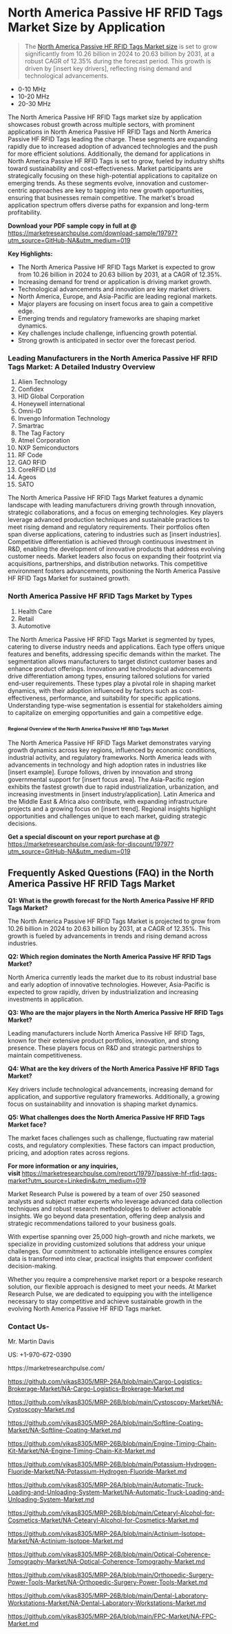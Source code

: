 <h1>North America Passive HF RFID Tags Market&nbsp;Size by Application</h1><blockquote><p>The <a href="https://marketresearchpulse.com/download-sample/19797?utm_source=GitHub-NA&amp;utm_medium=019">North America Passive HF RFID Tags Market size</a> is set to grow significantly from 10.26 billion in 2024 to 20.63 billion by 2031, at a robust CAGR of 12.35% during the forecast period. This growth is driven by [insert key drivers], reflecting rising demand and technological advancements.</p></blockquote><ul><li>0-10 MHz<li> 10-20 MHz<li> 20-30 MHz</li></ul><p>The North America Passive HF RFID Tags market size by application showcases robust growth across multiple sectors, with prominent applications in North America Passive HF RFID Tags and North America Passive HF RFID Tags leading the charge. These segments are expanding rapidly due to increased adoption of advanced technologies and the push for more efficient solutions. Additionally, the demand for applications in North America Passive HF RFID Tags is set to grow, fueled by industry shifts toward sustainability and cost-effectiveness. Market participants are strategically focusing on these high-potential applications to capitalize on emerging trends. As these segments evolve, innovation and customer-centric approaches are key to tapping into new growth opportunities, ensuring that businesses remain competitive. The market's broad application spectrum offers diverse paths for expansion and long-term profitability.</p><p><strong>Download your PDF sample copy in full at @ </strong><a href="https://marketresearchpulse.com/download-sample/19797?utm_source=GitHub-NA&amp;utm_medium=019">https://marketresearchpulse.com/download-sample/19797?utm_source=GitHub-NA&amp;utm_medium=019</a></p><p><strong>Key Highlights: </strong></p><ul><li>The North America Passive HF RFID Tags Market is expected to grow from 10.26 billion in 2024 to 20.63 billion by 2031, at a CAGR of 12.35%.</li><li>Increasing demand for trend or application is driving market growth.</li><li>Technological advancements and innovation are key market drivers.</li><li>North America, Europe, and Asia-Pacific are leading regional markets.</li><li>Major players are focusing on insert focus area to gain a competitive edge.</li><li>Emerging trends and regulatory frameworks are shaping market dynamics.</li><li>Key challenges include challenge, influencing growth potential.</li><li>Strong growth is anticipated in sector over the forecast period.</li></ul><h3>Leading Manufacturers in the North America Passive HF RFID Tags Market: A Detailed Industry Overview</h3><ol><li>Alien Technology</li><li>Confidex</li><li>HID Global Corporation</li><li>Honeywell international</li><li>Omni-ID</li><li>Invengo Information Technology</li><li>Smartrac</li><li>The Tag Factory</li><li>Atmel Corporation</li><li>NXP Semiconductors</li><li>RF Code</li><li>GAO RFID</li><li>CoreRFID Ltd</li><li>Ageos</li><li>SATO</li></ol><div class="flex max-w-full flex-col flex-grow"><div class="min-h-8 text-message flex w-full flex-col items-end gap-2 whitespace-normal break-words [.text-message+&amp;]:mt-5" dir="auto" data-message-author-role="assistant" data-message-id="fd8432e4-4910-450d-b182-61b7bfb0a01f" data-message-model-slug="gpt-4o"><div class="flex w-full flex-col gap-1 empty:hidden first:pt-[3px]"><div class="markdown prose w-full break-words dark:prose-invert light"><p>The North America Passive HF RFID Tags Market features a dynamic landscape with leading manufacturers driving growth through innovation, strategic collaborations, and a focus on emerging technologies. Key players leverage advanced production techniques and sustainable practices to meet rising demand and regulatory requirements. Their portfolios often span diverse applications, catering to industries such as [insert industries]. Competitive differentiation is achieved through continuous investment in R&amp;D, enabling the development of innovative products that address evolving customer needs. Market leaders also focus on expanding their footprint via acquisitions, partnerships, and distribution networks. This competitive environment fosters advancements, positioning the North America Passive HF RFID Tags Market for sustained growth.</p></div></div></div></div><h3>North America Passive HF RFID Tags Market by Types</h3><ol><li>Health Care<li> Retail<li> Automotive</li></ol><div class="flex max-w-full flex-col flex-grow"><div class="min-h-8 text-message flex w-full flex-col items-end gap-2 whitespace-normal break-words [.text-message+&amp;]:mt-5" dir="auto" data-message-author-role="assistant" data-message-id="084470be-0bb7-4664-bddf-5156b4f41249" data-message-model-slug="gpt-4o-mini"><div class="flex w-full flex-col gap-1 empty:hidden first:pt-[3px]"><div class="markdown prose w-full break-words dark:prose-invert light"><p>The North America Passive HF RFID Tags Market is segmented by types, catering to diverse industry needs and applications. Each type offers unique features and benefits, addressing specific demands within the market. The segmentation allows manufacturers to target distinct customer bases and enhance product offerings. Innovation and technological advancements drive differentiation among types, ensuring tailored solutions for varied end-user requirements. These types play a pivotal role in shaping market dynamics, with their adoption influenced by factors such as cost-effectiveness, performance, and suitability for specific applications. Understanding type-wise segmentation is essential for stakeholders aiming to capitalize on emerging opportunities and gain a competitive edge.</p></div></div></div></div><h3><span style="font-size: 11px;">Regional Overview of the North America Passive HF RFID Tags Market</span></h3><div class="flex max-w-full flex-col flex-grow"><div class="min-h-8 text-message flex w-full flex-col items-end gap-2 whitespace-normal break-words [.text-message+&amp;]:mt-5" dir="auto" data-message-author-role="assistant" data-message-id="e9038762-ce64-4e30-91c9-9bd413514231" data-message-model-slug="gpt-4o-mini"><div class="flex w-full flex-col gap-1 empty:hidden first:pt-[3px]"><div class="markdown prose w-full break-words dark:prose-invert light"><p>The North America Passive HF RFID Tags Market demonstrates varying growth dynamics across key regions, influenced by economic conditions, industrial activity, and regulatory frameworks. North America leads with advancements in technology and high adoption rates in industries like [insert example]. Europe follows, driven by innovation and strong governmental support for [insert focus area]. The Asia-Pacific region exhibits the fastest growth due to rapid industrialization, urbanization, and increasing investments in [insert industry/application]. Latin America and the Middle East &amp; Africa also contribute, with expanding infrastructure projects and a growing focus on [insert trend]. Regional insights highlight opportunities and challenges unique to each market, guiding strategic decisions.</p></div></div></div></div><p><strong>Get a special discount on your report purchase at @ </strong><a href="https://marketresearchpulse.com/ask-for-discount/19797?utm_source=GitHub-NA&amp;utm_medium=019">https://marketresearchpulse.com/ask-for-discount/19797?utm_source=GitHub-NA&amp;utm_medium=019</a></p><h2>Frequently Asked Questions (FAQ) in the North America Passive HF RFID Tags Market</h2><p><strong>Q1: What is the growth forecast for the North America Passive HF RFID Tags Market?</strong></p><p>The North America Passive HF RFID Tags Market is projected to grow from 10.26 billion in 2024 to 20.63 billion by 2031, at a CAGR of 12.35%. This growth is fueled by advancements in trends and rising demand across industries.</p><p><strong>Q2: Which region dominates the North America Passive HF RFID Tags Market?</strong></p><p>North America currently leads the market due to its robust industrial base and early adoption of innovative technologies. However, Asia-Pacific is expected to grow rapidly, driven by industrialization and increasing investments in application.</p><p><strong>Q3: Who are the major players in the North America Passive HF RFID Tags Market?</strong></p><p>Leading manufacturers include North America Passive HF RFID Tags, known for their extensive product portfolios, innovation, and strong presence. These players focus on R&amp;D and strategic partnerships to maintain competitiveness.</p><p><strong>Q4: What are the key drivers of the North America Passive HF RFID Tags Market?</strong></p><p>Key drivers include technological advancements, increasing demand for application, and supportive regulatory frameworks. Additionally, a growing focus on sustainability and innovation is shaping market dynamics.</p><p><strong>Q5: What challenges does the North America Passive HF RFID Tags Market face?</strong></p><p>The market faces challenges such as challenge, fluctuating raw material costs, and regulatory complexities. These factors can impact production, pricing, and adoption rates across regions.</p><p><strong>For more information or any inquiries, visit&nbsp;</strong><a href="https://marketresearchpulse.com/report/19797/passive-hf-rfid-tags-market?utm_source=Linkedin&utm_medium=019">https://marketresearchpulse.com/report/19797/passive-hf-rfid-tags-market?utm_source=Linkedin&utm_medium=019</a></p><p>Market Research Pulse is powered by a team of over 250 seasoned analysts and subject matter experts who leverage advanced data collection techniques and robust research methodologies to deliver actionable insights. We go beyond data presentation, offering deep analysis and strategic recommendations tailored to your business goals.</p><p>With expertise spanning over 25,000 high-growth and niche markets, we specialize in providing customized solutions that address your unique challenges. Our commitment to actionable intelligence ensures complex data is transformed into clear, practical insights that empower confident decision-making.</p><p>Whether you require a comprehensive market report or a bespoke research solution, our flexible approach is designed to meet your needs. At Market Research Pulse, we are dedicated to equipping you with the intelligence necessary to stay competitive and achieve sustainable growth in the evolving North America Passive HF RFID Tags market.</p><h3><strong>Contact Us-</strong></h3><p>Mr. Martin Davis</p><p>US: +1-970-672-0390</p><p>https://marketresearchpulse.com/</p><p><a href="https://github.com/vikas8305/MRP-26A/blob/main/Cargo-Logistics-Brokerage-Market/NA-Cargo-Logistics-Brokerage-Market.md">https://github.com/vikas8305/MRP-26A/blob/main/Cargo-Logistics-Brokerage-Market/NA-Cargo-Logistics-Brokerage-Market.md</a></p><p><a href="https://github.com/vikas8305/MRP-26B/blob/main/Cystoscopy-Market/NA-Cystoscopy-Market.md">https://github.com/vikas8305/MRP-26B/blob/main/Cystoscopy-Market/NA-Cystoscopy-Market.md</a></p><p><a href="https://github.com/vikas8305/MRP-26A/blob/main/Softline-Coating-Market/NA-Softline-Coating-Market.md">https://github.com/vikas8305/MRP-26A/blob/main/Softline-Coating-Market/NA-Softline-Coating-Market.md</a></p><p><a href="https://github.com/vikas8305/MRP-26B/blob/main/Engine-Timing-Chain-Kit-Market/NA-Engine-Timing-Chain-Kit-Market.md">https://github.com/vikas8305/MRP-26B/blob/main/Engine-Timing-Chain-Kit-Market/NA-Engine-Timing-Chain-Kit-Market.md</a></p><p><a href="https://github.com/vikas8305/MRP-26B/blob/main/Potassium-Hydrogen-Fluoride-Market/NA-Potassium-Hydrogen-Fluoride-Market.md">https://github.com/vikas8305/MRP-26B/blob/main/Potassium-Hydrogen-Fluoride-Market/NA-Potassium-Hydrogen-Fluoride-Market.md</a></p><p><a href="https://github.com/vikas8305/MRP-26A/blob/main/Automatic-Truck-Loading-and-Unloading-System-Market/NA-Automatic-Truck-Loading-and-Unloading-System-Market.md">https://github.com/vikas8305/MRP-26A/blob/main/Automatic-Truck-Loading-and-Unloading-System-Market/NA-Automatic-Truck-Loading-and-Unloading-System-Market.md</a></p><p><a href="https://github.com/vikas8305/MRP-26B/blob/main/Cetearyl-Alcohol-for-Cosmetics-Market/NA-Cetearyl-Alcohol-for-Cosmetics-Market.md">https://github.com/vikas8305/MRP-26B/blob/main/Cetearyl-Alcohol-for-Cosmetics-Market/NA-Cetearyl-Alcohol-for-Cosmetics-Market.md</a></p><p><a href="https://github.com/vikas8305/MRP-26A/blob/main/Actinium-Isotope-Market/NA-Actinium-Isotope-Market.md">https://github.com/vikas8305/MRP-26A/blob/main/Actinium-Isotope-Market/NA-Actinium-Isotope-Market.md</a></p><p><a href="https://github.com/vikas8305/MRP-26B/blob/main/Optical-Coherence-Tomography-Market/NA-Optical-Coherence-Tomography-Market.md">https://github.com/vikas8305/MRP-26B/blob/main/Optical-Coherence-Tomography-Market/NA-Optical-Coherence-Tomography-Market.md</a></p><p><a href="https://github.com/vikas8305/MRP-26A/blob/main/Orthopedic-Surgery-Power-Tools-Market/NA-Orthopedic-Surgery-Power-Tools-Market.md">https://github.com/vikas8305/MRP-26A/blob/main/Orthopedic-Surgery-Power-Tools-Market/NA-Orthopedic-Surgery-Power-Tools-Market.md</a></p><p><a href="https://github.com/vikas8305/MRP-26B/blob/main/Dental-Laboratory-Workstations-Market/NA-Dental-Laboratory-Workstations-Market.md">https://github.com/vikas8305/MRP-26B/blob/main/Dental-Laboratory-Workstations-Market/NA-Dental-Laboratory-Workstations-Market.md</a></p><p><a href="https://github.com/vikas8305/MRP-26A/blob/main/FPC-Market/NA-FPC-Market.md">https://github.com/vikas8305/MRP-26A/blob/main/FPC-Market/NA-FPC-Market.md</a></p>
